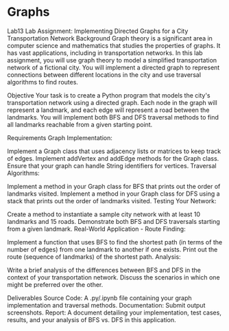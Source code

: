# Graphs
Lab13
Lab Assignment: Implementing Directed Graphs for a City Transportation Network
Background
Graph theory is a significant area in computer science and mathematics that studies the properties of graphs. It has vast applications, including in transportation networks. In this lab assignment, you will use graph theory to model a simplified transportation network of a fictional city. You will implement a directed graph to represent connections between different locations in the city and use traversal algorithms to find routes.

 

Objective
Your task is to create a Python program that models the city's transportation network using a directed graph. Each node in the graph will represent a landmark, and each edge will represent a road between the landmarks. You will implement both BFS and DFS traversal methods to find all landmarks reachable from a given starting point.

 

Requirements
Graph Implementation:

Implement a Graph class that uses adjacency lists or matrices to keep track of edges.
Implement addVertex and addEdge methods for the Graph class.
Ensure that your graph can handle String identifiers for vertices.
Traversal Algorithms:

Implement a method in your Graph class for BFS that prints out the order of landmarks visited.
Implement a method in your Graph class for DFS using a stack that prints out the order of landmarks visited.
Testing Your Network:

Create a method to instantiate a sample city network with at least 10 landmarks and 15 roads.
Demonstrate both BFS and DFS traversals starting from a given landmark.
Real-World Application - Route Finding:

Implement a function that uses BFS to find the shortest path (in terms of the number of edges) from one landmark to another if one exists.
Print out the route (sequence of landmarks) of the shortest path.
Analysis:

Write a brief analysis of the differences between BFS and DFS in the context of your transportation network. Discuss the scenarios in which one might be preferred over the other.
 

Deliverables
Source Code: A .py/.ipynb file containing your graph implementation and traversal methods.
Documentation: Submit output screenshots.
Report: A document detailing your implementation, test cases, results, and your analysis of BFS vs. DFS in this application.
